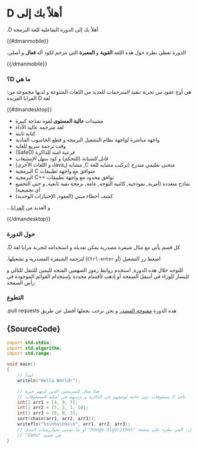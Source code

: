 # D أهلاً بك إلى

.D أهلاً بك إلى الدورة التفاعلية للغة البرمجة

{{#dmanmobile}}

.الدورة تعطي نظرة حول هذه اللغة __القوية__ و __المعبرة__ التي تترجم لكود ألة __فعال__ و أصلي

{{/dmanmobile}}

### ؟D ما هي

:هي أوج _عقود من تجربة تنفيذ المترجمات_ للعديد من اللغات المتنوعة و لديها مجموعة من المزايا الفريدة D لغة 

{{#dmandesktop}}

- مشيدات __عالية المستوى__ لقوة نمذجة كبيرة
- لغة مترجمة عالية الأداء
- كتابة ثابتة
- واجهة مباشرة لواجهة نظام التشغيل البرمجة و قطع الحاسوب المادية
- وقت ترجمة سريع للغاية
- (SafeD) فرعية امنة للذاكرة
- _قابل للصيانة_ (للتحكم) و كود _سهل الإستيعاب_
- (و اللغات الأخرى Javaمشابه ل ,C منحنى تعليمي متدرج (تركيب مشابه للغة
- البرمجية C متوافق مع واجهة تطبيقات
- البرمجية C++ توافق محدود مع واجهة تطبيقات
- نماذج متعددة (أمرية, نموذجية, كائنية التوجه, عامة, برمجة نقية تابعية, و حتى التجميع أي تجميعية)
- كشف أخطاء مبني (العقود, الإختبارات الوحدية)

...و العديد من [المزايا](http://dlang.org/overview.html)

{{/dmandesktop}}

### حول الدورة

.D كل قسم يأتي مع مثال شيفرة مصدرية يمكن تعديله و استخدامه لتجربة مزايا لغة

.لترجمة الشيفرة المصدرية و تشغيلها (`Ctrl-enter` اضغط زر التشغيل (أو 

للتوجه خلال هذه الدورة, استخدم روابط رموز السهمين المتجه لليمين للتنقل للتالي و لليسار للوراء في أسفل الصفحة أو إذهب لأقسام محددة بإستخدام القوائم الموجودة في رأس الصفحة

### التطوع

.pull requests هذه الدورة [مفتوحة المصدر](https://github.com/dlang-tour) و نحن نرحب بجعلها أفضل عن طريق

## {SourceCode}

```d
import std.stdio;
import std.algorithm;
import std.range;

void main()
{
    // لنبدأ
    writeln("Hello World!");

    // هذا مثال للمبرمجين الذين لديهم خبرة
    // نأخذ 3 مصفوفات دون حاجة لوضعهم في الذاكرة و ترتيبهم في أمكنة المصفوفات
    int[] arr1 = [4, 9, 7];
    int[] arr2 = [5, 2, 1, 10];
    int[] arr3 = [6, 8, 3];
    sort(chain(arr1, arr2, arr3));
    writefln("%s\n%s\n%s\n", arr1, arr2, arr3);
    // أو ما يسمى بخوارزميات المدى "Range algorithms" لمعرفة المزيد من المعلومات حول هذا المثال, ألقي نظرة على صفحة 
    // "Gems" في قسم
}
```
